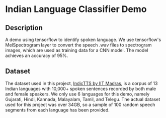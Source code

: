 # Indian Language Classifier Demo

## Description

A demo using tensorflow to identify spoken language. We use tensorflow's MelSpectrogram layer to convert the speech .wav files to spectrogram images, which are used as training data for a CNN model. The model achieves an accuracy of 95%.

## Dataset

The dataset used in this project, [IndicTTS by IIT Madras](https://www.iitm.ac.in/donlab/indictts/database), is a corpus of 13 Indian languages with 10,000+ spoken sentences recorded by both male and female speakers.
We only use 6 languages for this demo, namely Gujarati, Hindi, Kannada, Malayalam, Tamil, and Telegu. The actual dataset used for this project was over 34GB, so a sample of 100 random speech segments from each language has been provided.
